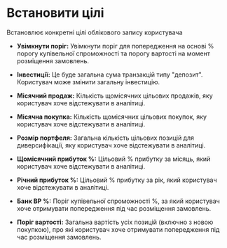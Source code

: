 # **Встановити цілі**

Встановлює конкретні цілі облікового запису користувача

- **Увімкнути поріг:** Увімкнути поріг для попередження на основі % порогу купівельної спроможності та порогу вартості на момент розміщення замовлень.
- **Інвестиції:** Це буде загальна сума транзакцій типу "депозит". Користувач може змінити загальну інвестицію.
- **Місячний продаж:** Кількість щомісячних цільових продажів, яку користувач хоче відстежувати в аналітиці.
- **Місячна покупка:** Кількість щомісячних цільових покупок, яку користувач хоче відстежувати в аналітиці.
- **Розмір портфеля:** Загальна кількість цільових позицій для диверсифікації, яку користувач хоче відстежувати в аналітиці.
- **Щомісячний прибуток %:** Цільовий % прибутку за місяць, який користувач хоче відстежувати в аналітиці.
- **Річний прибуток %:** Цільовий % прибутку за рік, який користувач хоче відстежувати в аналітиці.
- **Банк BP %:** Поріг купівельної спроможності %, за який користувач хоче отримувати попередження під час розміщення замовлень.

- **Поріг вартості:** Загальна вартість усіх позицій (включно з новою покупкою), про які користувач хоче отримувати попередження під час розміщення замовлень.

